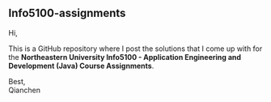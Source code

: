 ## Info5100-assignments
  
Hi, 

This is a GitHub repository where I post the solutions that I come up with for the **Northeastern University Info5100 - Application Engineering and Development (Java) Course Assignments**.  
  
  Best,  
Qianchen